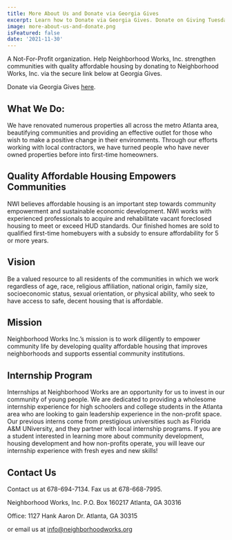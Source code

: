 ```yaml
---
title: More About Us and Donate via Georgia Gives
excerpt: Learn how to Donate via Georgia Gives. Donate on Giving Tuesday. Donate all year round! Contact us.
image: more-about-us-and-donate.png
isFeatured: false
date: '2021-11-30'
---
```


A Not-For-Profit organization. Help Neighborhood Works, Inc. strengthen communities with quality affordable housing 
by donating to Neighborhood Works, Inc. via the secure link below at Georgia Gives.

Donate via Georgia Gives [here](https://gagives.org/organization/Neighborhood-Works).

## What We Do:

We have renovated numerous properties all across the metro Atlanta area, beautifying
communities and providing an effective outlet for those who wish to make a positive
change in their environments. Through our efforts working with local contractors, we
have turned people who have never owned properties before into first-time homeowners.

## Quality Affordable Housing Empowers Communities

NWI believes affordable housing is an important step towards community empowerment and sustainable economic development. NWI works with experienced professionals to acquire and rehabilitate vacant foreclosed housing to meet or exceed HUD standards. Our finished homes are sold to qualified first-time homebuyers with a subsidy to ensure affordability for 5 or more years.

## Vision

Be a valued resource to all residents of the communities in which we work regardless of age, race, religious affiliation, national origin, family size, socioeconomic status, sexual orientation, or physical ability, who seek to have access to safe, decent housing that is affordable.

## Mission

Neighborhood Works Inc.’s mission is to work diligently to empower community life by developing quality affordable housing that improves neighborhoods and supports essential community institutions.

## Internship Program

Internships at Neighborhood Works are an opportunity for us to invest in our community of young people. We are dedicated to providing a wholesome internship experience for high schoolers and college students in the Atlanta area who are looking to gain leadership experience in the non-profit space. Our previous interns come from prestigious universities such as Florida A&M UNiversity, and they partner with local internship programs. If you are a student interested in learning more about community development, housing development and how non-profits operate, you will leave our internship experience with fresh eyes and new skills!

## Contact Us

Contact us at 678-694-7134. 
Fax us at 678-668-7995.

Neighborhood Works, Inc.
P.O. Box 160217
Atlanta, GA 30316

Office: 
1127 Hank Aaron Dr.
Atlanta, GA 30315

or email us at info@neighborhoodworks.org
